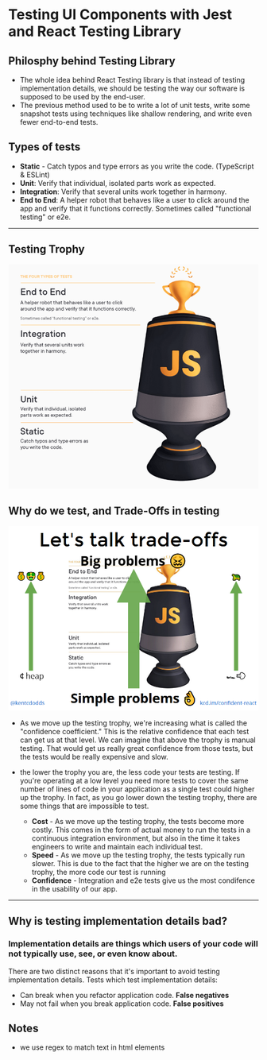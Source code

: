 # Testing UI Components with Jest and React Testing Library

## Philosphy behind Testing Library

- The whole idea behind React Testing library is that instead of testing implementation details, we should be testing the way our software is supposed to be used by the end-user.
- The previous method used to be to write a lot of unit tests, write some snapshot tests using techniques like shallow rendering, and write even fewer end-to-end tests.

## Types of tests

- **Static** - Catch typos and type errors as you write the code. (TypeScript & ESLint)
- **Unit**: Verify that individual, isolated parts work as expected.
- **Integration**: Verify that several units work together in harmony.
- **End to End**: A helper robot that behaves like a user to click around the app and verify that it functions correctly. Sometimes called "functional testing" or e2e.

---

## Testing Trophy

![Testing Trophy](./testing-trophy.PNG)

## Why do we test, and Trade-Offs in testing

![Testing tradeoffs](./tradeoffs.PNG)

- As we move up the testing trophy, we're increasing what is called the "confidence coefficient." This is the relative confidence that each test can get us at that level. We can imagine that above the trophy is manual testing. That would get us really great confidence from those tests, but the tests would be really expensive and slow.

- the lower the trophy you are, the less code your tests are testing. If you're operating at a low level you need more tests to cover the same number of lines of code in your application as a single test could higher up the trophy. In fact, as you go lower down the testing trophy, there are some things that are impossible to test.


    - **Cost** - As we move up the testing trophy, the tests become more costly. This comes in the form of actual money to run the tests in a continuous integration environment, but also in the time it takes engineers to write and maintain each individual test.
    - **Speed** - As we move up the testing trophy, the tests typically run slower. This is due to the fact that the higher we are on the testing trophy, the more code our test is running
    - **Confidence** - Integration and e2e tests give us the most condifence in the usability of our app.

---

## Why is testing implementation details bad?

### Implementation details are things which users of your code will not typically use, see, or even know about.

There are two distinct reasons that it's important to avoid testing implementation details. Tests which test implementation details:

- Can break when you refactor application code. **False negatives**
- May not fail when you break application code. **False positives**

## Notes

- we use regex to match text in html elements
